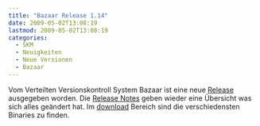 ```yaml
---
title: "Bazaar Release 1.14"
date: 2009-05-02T13:08:19
lastmod: 2009-05-02T13:08:19
categories:
  - SKM
  - Neuigkeiten
  - Neue Versionen
  - Bazaar
---
```

Vom Verteilten Versionskontroll System Bazaar ist eine neue [Release](http://bazaar-vcs.org) ausgegeben worden. 
Die [Release Notes](http://doc.bazaar-vcs.org/bzr.1.14/en/release-notes/NEWS.html#bzr-1-14) geben wieder eine Übersicht 
was sich alles geändert hat. Im [download](http://bazaar-vcs.org/Download) Bereich sind die verschiedensten Binaries zu finden.
